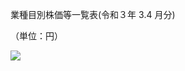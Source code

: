 業種目別株価等一覧表(令和３年 $3.4$ 月分)

（単位：円）

![](https://www.nta.go.jp/tmp/efeabb38-2196-4fd0-bad0-9c42294ea8d6/images/10435e3728f14ccdedeb9db744b5dc52b7972af0df3a28540137941b7ce946ee.jpg)